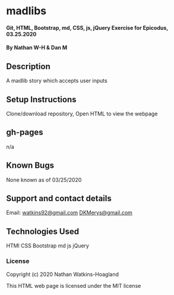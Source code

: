 # madlibs

#### Git, HTML, Bootstrap, md, CSS, js, jQuery Exercise for Epicodus, 03.25.2020

#### By Nathan W-H & Dan M

## Description

A madlib story which accepts user inputs

## Setup Instructions

Clone/download repository, Open HTML to view the webpage

## gh-pages

n/a

## Known Bugs

None known as of 03/25/2020

## Support and contact details

Email: watkins92@gmail.com
DKMerys@gmail.com

## Technologies Used

HTMl
CSS
Bootstrap
md
js
jQuery

### License

Copyright (c) 2020 Nathan Watkins-Hoagland

This HTML web page is licensed under the MIT license